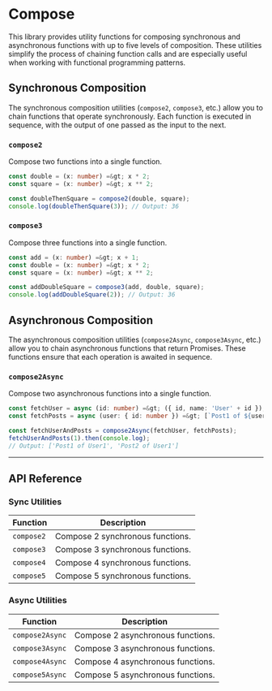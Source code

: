 
# Compose

This library provides utility functions for composing synchronous and asynchronous functions with up to five levels of composition. These utilities simplify the process of chaining function calls and are especially useful when working with functional programming patterns.

## Synchronous Composition

The synchronous composition utilities (`compose2`, `compose3`, etc.) allow you to chain functions that operate synchronously. Each function is executed in sequence, with the output of one passed as the input to the next.

### `compose2`

Compose two functions into a single function.

``` TypeScript
const double = (x: number) =&gt; x * 2;
const square = (x: number) =&gt; x ** 2;

const doubleThenSquare = compose2(double, square);
console.log(doubleThenSquare(3)); // Output: 36
```

### `compose3`

Compose three functions into a single function.

``` TypeScript
const add = (x: number) =&gt; x + 1;
const double = (x: number) =&gt; x * 2;
const square = (x: number) =&gt; x ** 2;

const addDoubleSquare = compose3(add, double, square);
console.log(addDoubleSquare(2)); // Output: 36
```

## Asynchronous Composition

The asynchronous composition utilities (`compose2Async`, `compose3Async`, etc.) allow you to chain asynchronous functions that return Promises. These functions ensure that each operation is awaited in sequence.

### `compose2Async`

Compose two asynchronous functions into a single function.

``` TypeScript
const fetchUser = async (id: number) =&gt; ({ id, name: 'User' + id });
const fetchPosts = async (user: { id: number }) =&gt; [`Post1 of ${user.name}`, `Post2 of ${user.name}`];

const fetchUserAndPosts = compose2Async(fetchUser, fetchPosts);
fetchUserAndPosts(1).then(console.log);
// Output: ['Post1 of User1', 'Post2 of User1']
```

---

## API Reference

### Sync Utilities

| Function         | Description                       |
|------------------|-----------------------------------|
| `compose2`       | Compose 2 synchronous functions. |
| `compose3`       | Compose 3 synchronous functions. |
| `compose4`       | Compose 4 synchronous functions. |
| `compose5`       | Compose 5 synchronous functions. |

### Async Utilities

| Function            | Description                       |
|---------------------|-----------------------------------|
| `compose2Async`     | Compose 2 asynchronous functions. |
| `compose3Async`     | Compose 3 asynchronous functions. |
| `compose4Async`     | Compose 4 asynchronous functions. |
| `compose5Async`     | Compose 5 asynchronous functions. |
